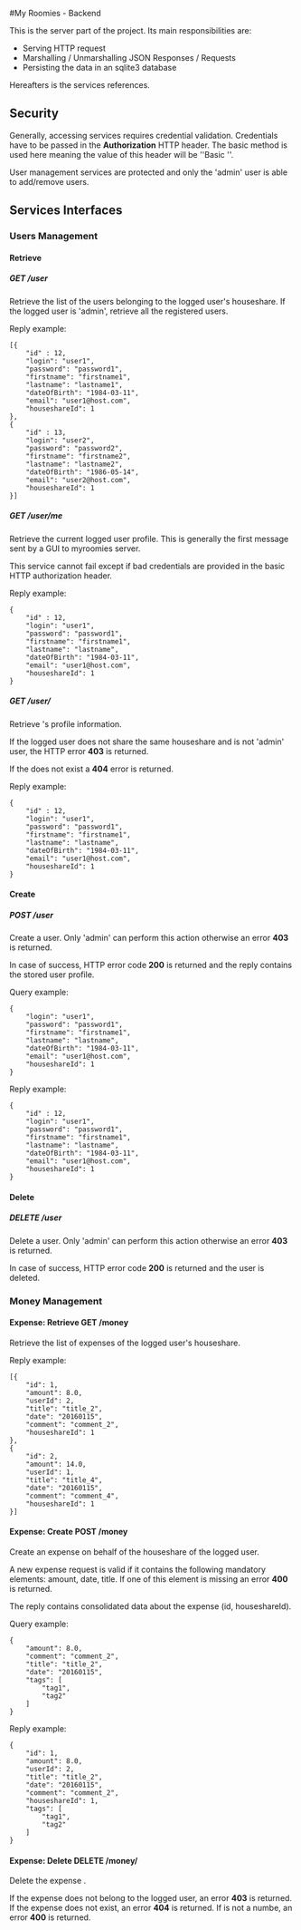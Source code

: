 #My Roomies - Backend

This is the server part of the project. Its main responsibilities are:
* Serving HTTP request
* Marshalling / Unmarshalling JSON Responses / Requests
* Persisting the data in an sqlite3 database

Hereafters is the services references.

## Security

Generally, accessing services requires credential validation. Credentials have
to be passed in the __Authorization__ HTTP header. The basic method is used
here meaning the value of this header will be ''Basic <base64 of
login:password>''.

User management services are protected and only the 'admin' user is able to
add/remove users.

## Services Interfaces

### Users Management

#### Retrieve

##### GET <root-uri>/user

Retrieve the list of the users belonging to the logged user's houseshare. If the
logged user is 'admin', retrieve all the registered users.

Reply example:

    [{
        "id" : 12,
        "login": "user1",
        "password": "password1",
        "firstname": "firstname1",
        "lastname": "lastname1",
        "dateOfBirth": "1984-03-11",
        "email": "user1@host.com",
        "houseshareId": 1
    },
    {
        "id" : 13,
        "login": "user2",
        "password": "password2",
        "firstname": "firstname2",
        "lastname": "lastname2",
        "dateOfBirth": "1986-05-14",
        "email": "user2@host.com",
        "houseshareId": 1
    }]

##### GET <root-uri>/user/me

Retrieve the current logged user profile. This is generally the first message
sent by a GUI to myroomies server.

This service cannot fail except if bad credentials are provided in the basic
HTTP authorization header.

Reply example:

    {
        "id" : 12,
        "login": "user1",
        "password": "password1",
        "firstname": "firstname1",
        "lastname": "lastname",
        "dateOfBirth": "1984-03-11",
        "email": "user1@host.com",
        "houseshareId": 1
    }

##### GET <root-uri>/user/<user-id>

Retrieve <user-id>'s profile information.

If the logged user does not share the same houseshare and is not 'admin' user,
the HTTP error __403__ is returned.

If the <user-id> does not exist a __404__ error is returned.

Reply example:

    {
        "id" : 12,
        "login": "user1",
        "password": "password1",
        "firstname": "firstname1",
        "lastname": "lastname",
        "dateOfBirth": "1984-03-11",
        "email": "user1@host.com",
        "houseshareId": 1
    }

#### Create

##### POST <root-uri>/user

Create a user. Only 'admin' can perform this action otherwise an error __403__
is returned.

In case of success, HTTP error code __200__ is returned and the reply contains
the stored user profile.

Query example:

    {
        "login": "user1",
        "password": "password1",
        "firstname": "firstname1",
        "lastname": "lastname",
        "dateOfBirth": "1984-03-11",
        "email": "user1@host.com",
        "houseshareId": 1
    }

Reply example:

    {
        "id" : 12,
        "login": "user1",
        "password": "password1",
        "firstname": "firstname1",
        "lastname": "lastname",
        "dateOfBirth": "1984-03-11",
        "email": "user1@host.com",
        "houseshareId": 1
    }

#### Delete

##### DELETE <root-uri>/user

Delete a user. Only 'admin' can perform this action otherwise an error __403__
is returned.

In case of success, HTTP error code __200__ is returned and the user is
deleted.

### Money Management

#### Expense: Retrieve GET <root-uri>/money

Retrieve the list of expenses of the logged user's houseshare.

Reply example:

    [{
        "id": 1,
        "amount": 8.0,
        "userId": 2,
        "title": "title_2",
        "date": "20160115",
        "comment": "comment_2",
        "houseshareId": 1
    },
    {
        "id": 2,
        "amount": 14.0,
        "userId": 1,
        "title": "title_4",
        "date": "20160115",
        "comment": "comment_4",
        "houseshareId": 1
    }]

#### Expense: Create POST <root-uri>/money

Create an expense on behalf of the houseshare of the logged user.

A new expense request is valid if it contains the following mandatory elements:
amount, date, title. If one of this element is missing an error __400__ is
returned.

The reply contains consolidated data about the expense (id, houseshareId).

Query example:

	{
		"amount": 8.0,
		"comment": "comment_2",
		"title": "title_2",
		"date": "20160115",
        "tags": [
            "tag1",
            "tag2"
        ]
	}

Reply example:

	{
		"id": 1,
		"amount": 8.0,
		"userId": 2,
		"title": "title_2",
		"date": "20160115",
		"comment": "comment_2",
		"houseshareId": 1,
        "tags": [
            "tag1",
            "tag2"
        ]
	}

#### Expense: Delete DELETE <root-uri>/money/<id>

Delete the expense <id>.

If the expense <id> does not belong to the logged user, an error __403__ is
returned. If the expense <id> does not exist, an error __404__ is returned. If
<id> is not a numbe, an error __400__ is returned.

